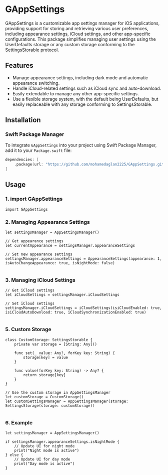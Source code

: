 # GAppSettings

GAppSettings is a customizable app settings manager for iOS applications, providing support for storing and retrieving various user preferences, including appearance settings, iCloud settings, and other app-specific configurations. This package simplifies managing user settings using the UserDefaults storage or any custom storage conforming to the SettingsStorable protocol.

## Features

- Manage appearance settings, including dark mode and automatic appearance switching.
- Handle iCloud-related settings such as iCloud sync and auto-download.
- Easily extendable to manage any other app-specific settings.
- Use a flexible storage system, with the default being UserDefaults, but easily replaceable with any storage conforming to SettingsStorable.

## Installation

### Swift Package Manager

To integrate `GAppSettings` into your project using Swift Package Manager, add it to your `Package.swift` file:

```swift
dependencies: [
    .package(url: "https://github.com/mohamedaglan2225/GAppSettings.git", from: "1.0.0")
]
```

## Usage

### 1. import GAppSettings

```
import GAppSettings
```

### 2. Managing Appearance Settings

```
let settingsManager = AppSettingsManager()

// Get appearance settings
let currentAppearance = settingsManager.appearanceSettings

// Set new appearance settings
settingsManager.appearanceSettings = AppearanceSettings(appearance: 1, isAutoChangeAppearance: true, isNightMode: false)


```

### 3. Managing iCloud Settings

```
// Get iCloud settings
let iCloudSettings = settingsManager.iCloudSettings

// Set iCloud settings
settingsManager.iCloudSettings = iCloudSettings(isiCloudEnabled: true, isiCloudAutoDownload: true, iCloudSynchronizationEnabled: true)


```

### 5. Custom Storage

```
class CustomStorage: SettingsStorable {
    private var storage = [String: Any]()
    
    func set(_ value: Any?, forKey key: String) {
        storage[key] = value
    }
    
    func value(forKey key: String) -> Any? {
        return storage[key]
    }
}

// Use the custom storage in AppSettingsManager
let customStorage = CustomStorage()
let customSettingsManager = AppSettingsManager(storage: SettingsStorage(storage: customStorage))


```



### 6. Example

```
let settingsManager = AppSettingsManager()

if settingsManager.appearanceSettings.isNightMode {
    // Update UI for night mode
    print("Night mode is active")
} else {
    // Update UI for day mode
    print("Day mode is active")
}


```














